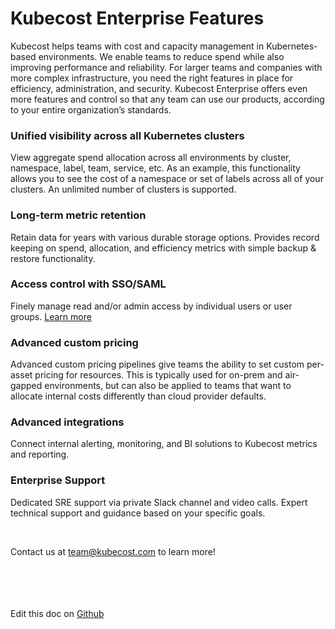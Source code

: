 Kubecost Enterprise Features
============================

Kubecost helps teams with cost and capacity management in Kubernetes-based environments. 
We enable teams to reduce spend while also improving performance and reliability. 
For larger teams and companies with more complex infrastructure, you need the right features in place for efficiency, administration, and security. Kubecost Enterprise offers even more features and control so that any team can use our products, according to your entire organization’s standards.


### Unified visibility across all Kubernetes clusters  
View aggregate spend allocation across all environments by cluster, namespace, label, team, service, etc. 
As an example, this functionality allows you to see the cost of a namespace or set of labels across all of your clusters.
An unlimited number of clusters is supported. 

### Long-term metric retention  
Retain data for years with various durable storage options. Provides record keeping on spend, allocation, and efficiency metrics with simple backup & restore functionality.

### Access control with SSO/SAML  
Finely manage read and/or admin access by individual users or user groups. [Learn more](https://github.com/kubecost/docs/blob/main/user-management.md)

### Advanced custom pricing
Advanced custom pricing pipelines give teams the ability to set custom per-asset pricing for resources. This is typically used for on-prem and air-gapped environments, but can also be applied to teams that want to allocate internal costs differently than cloud provider defaults. 

### Advanced integrations  
Connect internal alerting, monitoring, and BI solutions to Kubecost metrics and reporting.

### Enterprise Support   
Dedicated SRE support via private Slack channel and video calls. Expert technical support and guidance based on your specific goals.

<br/>  

Contact us at [team@kubecost.com](team@kubecost.com) to learn more!
<br/><br/><br/><br/><br/>


Edit this doc on [Github](https://github.com/kubecost/docs/blob/main/enterprise.md)

<!--- {"article":"4407601809175","section":"4402829033367","permissiongroup":"1500001277122"} --->